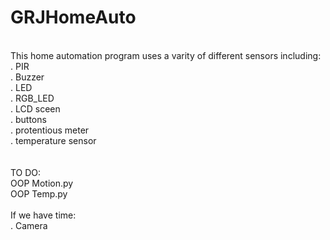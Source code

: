 # GRJHomeAuto
<br /> This home automation program uses a varity of different sensors including:
<br />. PIR
<br />. Buzzer
<br />. LED
<br />. RGB_LED
<br />. LCD sceen
<br />. buttons
<br />. protentious meter
<br />. temperature sensor
<br />
<br />
<br /> TO DO:
<br /> OOP Motion.py
<br /> OOP Temp.py
<br />
<br /> If we have time:
<br />. Camera
